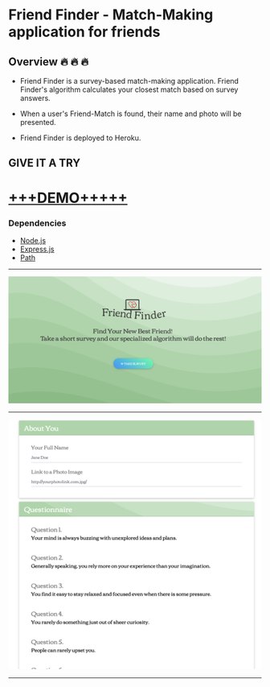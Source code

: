 # Friend Finder - Match-Making application for friends

## Overview :fire: :fire: :fire:

* Friend Finder is a survey-based match-making application. Friend Finder's algorithm calculates your closest match based on survey answers.

* When a user's Friend-Match is found, their name and photo will be presented.

* Friend Finder is deployed to Heroku.

## GIVE IT A TRY

# **[+++DEMO+++++](https://sleepy-coast-25629.herokuapp.com/)**

### Dependencies

* [Node.js](https://nodejs.org/en/)
* [Express.js](https://expressjs.com/)
* [Path](https://github.com/mtrpcic/pathjs)

***

![WELCOME Image](/app/public/img/5f6c32a2e544540ebb5ba56cf0d1d203.png)

***

![Survey_Image](/app/public/img/survey.png)

***
